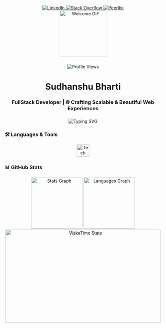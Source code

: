 <div align="center">
  <a href="https://www.linkedin.com/in/sudhanshu-bharti-877889261/" target="_blank">
    <img src="https://img.shields.io/badge/LinkedIn-0077B5?style=for-the-badge&logo=linkedin&logoColor=white" alt="LinkedIn" />
  </a>
  <a href="https://stackoverflow.com/users/21825106/sb012" target="_blank">
    <img src="https://img.shields.io/badge/Stack_Overflow-FE7A16?style=for-the-badge&logo=stack-overflow&logoColor=white" alt="Stack Overflow" />
  </a>
  <a href="https://peerlist.io/sudhanshu" target="_blank">
    <img src="https://img.shields.io/badge/Peerlist-00A67D?style=for-the-badge&logo=peerlist&logoColor=white" alt="Peerlist" />
  </a>
</div>
<div align="center">
  <img height="150" src="https://media.tenor.com/e1XS70fl9VwAAAAi/saturday.gif" alt="Welcome GIF" />
</div>

###

<div align="center">
  <img src="https://komarev.com/ghpvc/?username=Sudhanshu-Bharti&label=Profile%20Views&color=0e75b6&style=flat" alt="Profile Views" />
</div>

###

<h1 align="center">Sudhanshu Bharti</h1>
<h3 align="center">FullStack Developer | 🌐 Crafting Scalable & Beautiful Web Experiences</h3>

###

<div align="center">
  <img src="https://readme-typing-svg.demolab.com?font=Fira+Code&weight=600&size=22&duration=3000&pause=1000&color=00FF00&center=true&vCenter=true&width=500&lines=Welcome+to+my+GitHub+profile!;WWanna+build+something+awesome+together?;Code+is+poetry+%F0%9F%8E%A8" alt="Typing SVG" />
</div>



### 🛠️ **Languages & Tools**

<div align="center">
  <img src="https://skillicons.dev/icons?i=js,ts,react,nextjs,nodejs,express,mongodb,mysql,tailwind,prisma,firebase,supabase,postman,vercel,git" height="40" alt="Tech Stack" />
</div>

### 📊 **GitHub Stats**
<div align="center">
  <img src="https://github-readme-stats-sigma-five.vercel.app/api?username=Sudhanshu-Bharti&show_icons=true&theme=radical" height="165" alt="Stats Graph"/>
  <img src="https://github-readme-stats-sigma-five.vercel.app/api/top-langs/?username=Sudhanshu-Bharti&layout=compact&theme=radical" height="165" alt="Languages Graph"/>
<!--   <img src="https://streak-stats.demolab.com?user=Sudhanshu-Bharti&locale=en&mode=daily&theme=radical&hide_border=false&border_radius=5&order=3" height="220" alt="Streak Graph"  /> -->

</div>
<div align="center">
    <img src="https://wakatime.com/share/@ee4eb37d-8ece-4066-bc45-ca76f24b3761/fd57083f-33c8-4065-9f48-d663ea3e37a1.svg" width="500" height="300" alt="WakaTime Stats">
</div>
